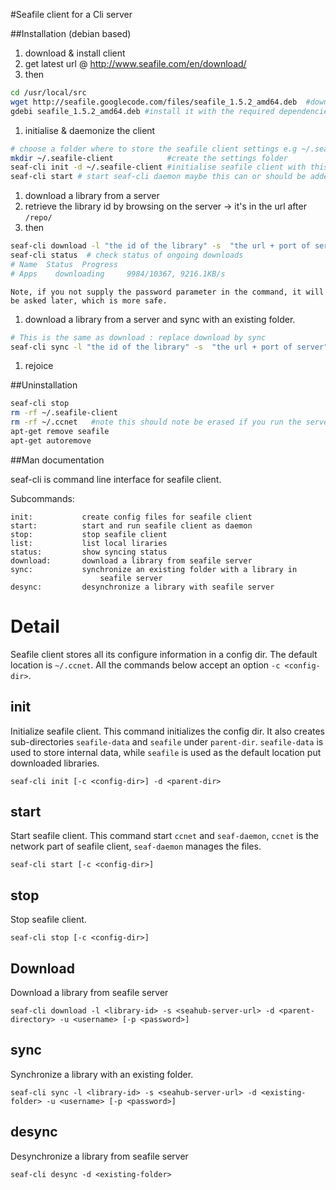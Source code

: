 #Seafile client for a Cli server

##Installation (debian based)

1. download & install client
  1. get latest url @ http://www.seafile.com/en/download/
  1. then 
```sh
cd /usr/local/src
wget http://seafile.googlecode.com/files/seafile_1.5.2_amd64.deb  #download it 
gdebi seafile_1.5.2_amd64.deb #install it with the required dependencies
```

1. initialise & daemonize the client
```sh
# choose a folder where to store the seafile client settings e.g ~/.seafile-client
mkdir ~/.seafile-client            #create the settings folder
seaf-cli init -d ~/.seafile-client #initialise seafile client with this folder
seaf-cli start # start seaf-cli daemon maybe this can or should be added to /etc/rc.local ? 
```

1. download a library from a server
  1. retrieve the library id by browsing on the server -> it's in the url after `/repo/`
  1. then
```sh
seaf-cli download -l "the id of the library" -s  "the url + port of server" -d "the folder where the library folder will be downloaded" -u "username on server" [-p "password"]
seaf-cli status  # check status of ongoing downloads
# Name  Status  Progress
# Apps    downloading     9984/10367, 9216.1KB/s
```

    Note, if you not supply the password parameter in the command, it will be asked later, which is more safe.

1. download a library from a server and sync with an existing folder.
```sh
# This is the same as download : replace download by sync 
seaf-cli sync -l "the id of the library" -s  "the url + port of server" -d "the folder where the library folder will be downloaded" -u "username on server" -p "password"
```

1. rejoice


##Uninstallation
```sh
seaf-cli stop
rm -rf ~/.seafile-client
rm -rf ~/.ccnet   #note this should note be erased if you run the server on the same host
apt-get remove seafile
apt-get autoremove
```


##Man documentation

seaf-cli is command line interface for seafile client.

Subcommands:

    init:           create config files for seafile client
    start:          start and run seafile client as daemon
    stop:           stop seafile client
    list:           list local liraries
    status:         show syncing status
    download:       download a library from seafile server
    sync:           synchronize an existing folder with a library in
                        seafile server
    desync:         desynchronize a library with seafile server


Detail
======

Seafile client stores all its configure information in a config dir. The default location is `~/.ccnet`. All the commands below accept an option `-c <config-dir>`.

init
----
Initialize seafile client. This command initializes the config dir. It also creates sub-directories `seafile-data` and `seafile` under `parent-dir`. `seafile-data` is used to store internal data, while `seafile` is used as the default location put downloaded libraries.

    seaf-cli init [-c <config-dir>] -d <parent-dir>

start
-----
Start seafile client. This command start `ccnet` and `seaf-daemon`, `ccnet` is the network part of seafile client, `seaf-daemon` manages the files.

    seaf-cli start [-c <config-dir>]

stop
----
Stop seafile client.

    seaf-cli stop [-c <config-dir>]


Download
--------
Download a library from seafile server

    seaf-cli download -l <library-id> -s <seahub-server-url> -d <parent-directory> -u <username> [-p <password>]


sync
----
Synchronize a library with an existing folder.

    seaf-cli sync -l <library-id> -s <seahub-server-url> -d <existing-folder> -u <username> [-p <password>]

desync
------
Desynchronize a library from seafile server

    seaf-cli desync -d <existing-folder>

